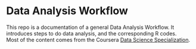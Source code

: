 # Data Analysis Workflow
This repo is a documentation of a general Data Analysis Workflow. It introduces steps to do data analysis, and the corresponding R codes.  
  Most of the content comes from the Coursera [Data Science Specialization](https://www.coursera.org/specializations/jhu-data-science).
